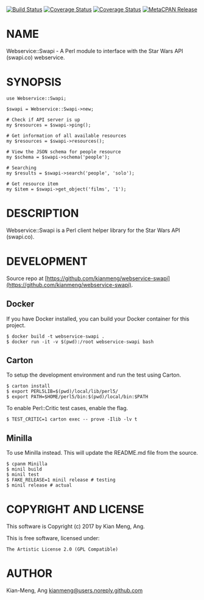 [![Build Status](https://travis-ci.org/kianmeng/webservice-swapi.svg?branch=master)](https://travis-ci.org/kianmeng/webservice-swapi) [![Coverage Status](https://img.shields.io/coveralls/kianmeng/webservice-swapi/master.svg?style=flat)](https://coveralls.io/r/kianmeng/webservice-swapi?branch=master) [![Coverage Status](http://codecov.io/github/kianmeng/webservice-swapi/coverage.svg?branch=master)](https://codecov.io/github/kianmeng/webservice-swapi?branch=master) [![MetaCPAN Release](https://badge.fury.io/pl/Webservice-Swapi.svg)](https://metacpan.org/release/Webservice-Swapi)
# NAME

Webservice::Swapi - A Perl module to interface with the Star Wars API
(swapi.co) webservice.

# SYNOPSIS

    use Webservice::Swapi;

    $swapi = Webservice::Swapi->new;

    # Check if API server is up
    my $resources = $swapi->ping();

    # Get information of all available resources
    my $resources = $swapi->resources();

    # View the JSON schema for people resource
    my $schema = $swapi->schema('people');

    # Searching
    my $results = $swapi->search('people', 'solo');

    # Get resource item
    my $item = $swapi->get_object('films', '1');

# DESCRIPTION

Webservice::Swapi is a Perl client helper library for the Star Wars API (swapi.co).

# DEVELOPMENT

Source repo at [https://github.com/kianmeng/webservice-swapi](https://github.com/kianmeng/webservice-swapi).

## Docker

If you have Docker installed, you can build your Docker container for this
project.

    $ docker build -t webservice-swapi .
    $ docker run -it -v $(pwd):/root webservice-swapi bash

## Carton

To setup the development environment and run the test using Carton.

    $ carton install
    $ export PERL5LIB=$(pwd)/local/lib/perl5/
    $ export PATH=$HOME/perl5/bin:$(pwd)/local/bin:$PATH

To enable Perl::Critic test cases, enable the flag.

    $ TEST_CRITIC=1 carton exec -- prove -Ilib -lv t

## Minilla

To use Minilla instead. This will update the README.md file from the source.

    $ cpanm Minilla
    $ minil build
    $ minil test
    $ FAKE_RELEASE=1 minil release # testing
    $ minil release # actual

# COPYRIGHT AND LICENSE

This software is Copyright (c) 2017 by Kian Meng, Ang.

This is free software, licensed under:

    The Artistic License 2.0 (GPL Compatible)

# AUTHOR

Kian-Meng, Ang <kianmeng@users.noreply.github.com>
